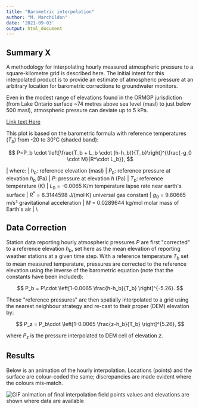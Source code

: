 ```yaml
---
title: "Barometric interpolation"
author: "M. Marchildon"
date: '2021-09-03'
output: html_document
---
```


## Summary X

A methodology for interpolating hourly measured atmospheric pressure to a square-kilometre grid is described here. The initial intent for this interpolated product is to provide an estimate of atmospheric pressure at an arbitrary location for barometric corrections to groundwater monitors.

Even in the modest range of elevations found in the ORMGP jurisdiction (from Lake Ontario surface ~74 metres above sea level (masl) to just below 500 masl), atmospheric pressure can deviate up to 5 kPa.

[Link text Here](leaflet-html.html)

This plot is based on the barometric formula with reference temperatures ($T_b$) from -20 to 30°C (shaded band):

$$
  P=P_b \cdot \left[\frac{T_b + L_b \cdot (h-h_b)}{T_b}\right]^{\frac{-g_0 \cdot M}{R^\cdot L_b}},
$$

| where:
|    $h_b$: reference elevation (masl)
|    $P_b$: reference pressure at elevation $h_b$ (Pa)
|    $P$: pressure at elevation $h$ (Pa)
|    $T_b$: reference temperature (K)
|    $L_0$ = -0.0065 K/m temperature lapse rate near earth's surface
|    $R^{*}$ = 8.3144598 J/(mol·K) universal gas constant
|    $g_{0}$ = 9.80665 m/s² gravitational acceleration
|    $M$ = 0.0289644 kg/mol molar mass of Earth's air
|    \
  
## Data Correction

Station data reporting hourly atmospheric pressures $P$ are first "corrected" to a reference elevation $h_b$, set here as the mean elevation of reporting weather stations at a given time step. With a reference temperature $T_b$ set to mean measured temperature, pressures are corrected to the reference elevation using the inverse of the barometric equation (note that the constants have been included):

$$
  P_b = P\cdot \left[1-0.0065 \frac{h-h_b}{T_b} \right]^{-5.26}.
$$

These "reference pressures" are then spatially interpolated to a grid using the nearest neighbour strategy and re-cast to their proper (DEM) elevation by:

$$
  P_z = P_b\cdot \left[1-0.0065 \frac{z-h_b}{T_b} \right]^{5.26},
$$

where $P_z$ is the pressure interpolated to DEM cell of elevation $z$.


## Results

Below is an animation of the hourly interpolation. Locations (points) and the surface are colour-coded the same; discrepancies are made evident where the colours mis-match.

<!-- ![GIF animation of final interpolation field](fig/baro.gif) -->
![GIF animation of final interpolation field points values and elevations are shown where data are available](https://raw.githubusercontent.com/OWRC/barometry/main/fig/baro.gif)
